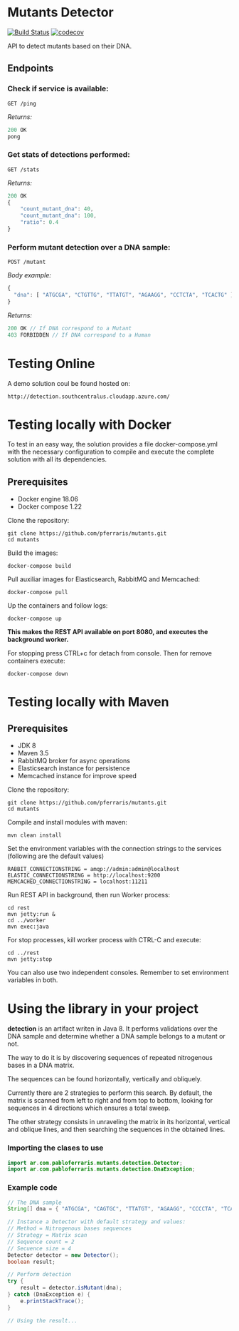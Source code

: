 # Mutants Detector

[![Build Status](https://travis-ci.org/pferraris/mutants.svg?branch=master)](https://travis-ci.org/pferraris/mutants)
[![codecov](https://codecov.io/gh/pferraris/mutants/branch/master/graph/badge.svg)](https://codecov.io/gh/pferraris/mutants)

API to detect mutants based on their DNA.

## Endpoints

### __Check if service is available:__
``` http
GET /ping
```
_Returns:_
``` js
200 OK
pong
```

### __Get stats of detections performed:__
``` http
GET /stats
```
_Returns:_
``` js
200 OK
{
    "count_mutant_dna": 40,
    "count_mutant_dna": 100,
    "ratio": 0.4
}
```

### __Perform mutant detection over a DNA sample:__
``` http
POST /mutant
```
_Body example:_
``` js
{
  "dna": [ "ATGCGA", "CTGTTG", "TTATGT", "AGAAGG", "CCTCTA", "TCACTG" ]
}
```
_Returns:_
``` js
200 OK // If DNA correspond to a Mutant
403 FORBIDDEN // If DNA correspond to a Human
```

# Testing Online

A demo solution coul be found hosted on:
```
http://detection.southcentralus.cloudapp.azure.com/
```

# Testing locally with Docker

To test in an easy way, the solution provides a file docker-compose.yml with the necessary configuration to compile and execute the complete solution with all its dependencies.

## Prerequisites

- Docker engine 18.06
- Docker compose 1.22

Clone the repository:
```
git clone https://github.com/pferraris/mutants.git
cd mutants
```

Build the images:
```
docker-compose build
```

Pull auxiliar images for Elasticsearch, RabbitMQ and Memcached:
```
docker-compose pull
```

Up the containers and follow logs:
```
docker-compose up
```

__This makes the REST API available on port 8080, and executes the background worker.__

For stopping press CTRL+c for detach from console. Then for remove containers execute:
```
docker-compose down
```

# Testing locally with Maven

## Prerequisites

- JDK 8
- Maven 3.5
- RabbitMQ broker for async operations
- Elasticsearch instance for persistence
- Memcached instance for improve speed

Clone the repository:
```
git clone https://github.com/pferraris/mutants.git
cd mutants
```

Compile and install modules with maven:
```
mvn clean install
```

Set the environment variables with the connection strings to the services (following are the default values)
```
RABBIT_CONNECTIONSTRING = amqp://admin:admin@localhost
ELASTIC_CONNECTIONSTRING = http://localhost:9200
MEMCACHED_CONNECTIONSTRING = localhost:11211
```

Run REST API in background, then run Worker process:
```
cd rest
mvn jetty:run &
cd ../worker
mvn exec:java
```

For stop processes, kill worker process with CTRL-C and execute:
```
cd ../rest
mvn jetty:stop
```

You can also use two independent consoles. Remember to set environment variables in both.

# Using the library in your project

__detection__ is an artifact writen in Java 8. It performs validations over the DNA sample and determine whether a DNA sample belongs to a mutant or not.

The way to do it is by discovering sequences of repeated nitrogenous bases in a DNA matrix.

The sequences can be found horizontally, vertically and obliquely.

Currently there are 2 strategies to perform this search. By default, the matrix is scanned from left to right and from top to bottom, looking for sequences in 4 directions which ensures a total sweep.

The other strategy consists in unraveling the matrix in its horizontal, vertical and oblique lines, and then searching the sequences in the obtained lines.

### Importing the clases to use

```java
import ar.com.pabloferraris.mutants.detection.Detector;
import ar.com.pabloferraris.mutants.detection.DnaException;
```

### Example code

```java
// The DNA sample
String[] dna = { "ATGCGA", "CAGTGC", "TTATGT", "AGAAGG", "CCCCTA", "TCACTG" };

// Instance a Detector with default strategy and values:
// Method = Nitrogenous bases sequences
// Strategy = Matrix scan
// Sequence count = 2
// Secuence size = 4
Detector detector = new Detector();
boolean result;

// Perform detection
try {
    result = detector.isMutant(dna);
} catch (DnaException e) {
    e.printStackTrace();
}

// Using the result...
```
